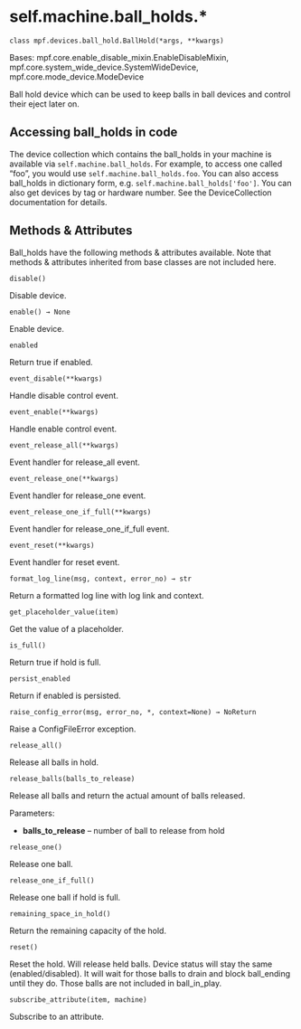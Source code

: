 
# self.machine.ball_holds.*

`class mpf.devices.ball_hold.BallHold(*args, **kwargs)`

Bases: mpf.core.enable_disable_mixin.EnableDisableMixin, mpf.core.system_wide_device.SystemWideDevice, mpf.core.mode_device.ModeDevice

Ball hold device which can be used to keep balls in ball devices and control their eject later on.

## Accessing ball_holds in code

The device collection which contains the ball_holds in your machine is available via `self.machine.ball_holds`. For example, to access one called “foo”, you would use `self.machine.ball_holds.foo`. You can also access ball_holds in dictionary form, e.g. `self.machine.ball_holds['foo']`. You can also get devices by tag or hardware number. See the DeviceCollection documentation for details.

## Methods & Attributes

Ball_holds have the following methods & attributes available. Note that methods & attributes inherited from base classes are not included here.

`disable()`

Disable device.

`enable() → None`

Enable device.

`enabled`

Return true if enabled.

`event_disable(**kwargs)`

Handle disable control event.

`event_enable(**kwargs)`

Handle enable control event.

`event_release_all(**kwargs)`

Event handler for release_all event.

`event_release_one(**kwargs)`

Event handler for release_one event.

`event_release_one_if_full(**kwargs)`

Event handler for release_one_if_full event.

`event_reset(**kwargs)`

Event handler for reset event.

`format_log_line(msg, context, error_no) → str`

Return a formatted log line with log link and context.

`get_placeholder_value(item)`

Get the value of a placeholder.

`is_full()`

Return true if hold is full.

`persist_enabled`

Return if enabled is persisted.

`raise_config_error(msg, error_no, *, context=None) → NoReturn`

Raise a ConfigFileError exception.

`release_all()`

Release all balls in hold.

`release_balls(balls_to_release)`

Release all balls and return the actual amount of balls released.

Parameters:

* **balls_to_release** – number of ball to release from hold

`release_one()`

Release one ball.

`release_one_if_full()`

Release one ball if hold is full.

`remaining_space_in_hold()`

Return the remaining capacity of the hold.

`reset()`

Reset the hold. Will release held balls. Device status will stay the same (enabled/disabled). It will wait for those balls to drain and block ball_ending until they do. Those balls are not included in ball_in_play.

`subscribe_attribute(item, machine)`

Subscribe to an attribute.

